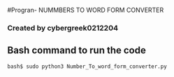 #Progran- NUMMBERS TO WORD FORM CONVERTER

### Created by cybergreek0212204



## Bash command to run the code 
```python
bash$ sudo python3 Number_To_word_form_converter.py
```